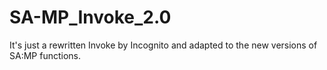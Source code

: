 SA-MP_Invoke_2.0
================

It's just a rewritten Invoke by Incognito and adapted to the new versions of SA:MP functions.
